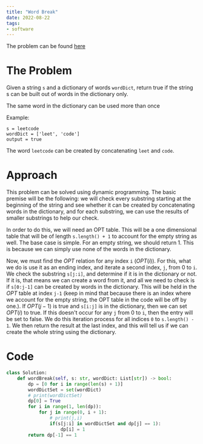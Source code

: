 ```yaml
---
title: "Word Break"
date: 2022-08-22
tags:
- software
---
```


The problem can be found [here](https://leetcode.com/problems/word-break/)

# The Problem
Given a string `s` and a dictionary of words `wordDict`, return true if the string s can be built out of words in the dictionary only.

The same word in the dictionary can be used more than once

Example:
```
s = leetcode
wordDict = ['leet', 'code']
output = true
```
The word `leetcode` can be created by concatenating `leet` and `code`.

# Approach
This problem can be solved using dynamic programming. The basic premise will be the following: we will check every substring starting at the beginning of the string and see whether it can be created by concatenating words in the dictionary, and for each substring, we can use the results of smaller substrings to help our check.

In order to do this, we will need an OPT table. This will be a one dimensional table that will be of length `s.length() + 1` to account for the empty string as well. The base case is simple. For an empty string, we should return 1. This is because we can simply use none of the words in the dictionary. 

Now, we must find the $OPT$ relation for any index `i` ($OPT(i)$). For this, what we do is use it as an ending index, and iterate a second index, `j`, from 0 to `i`. We check the substring `s[j:i]`, and determine if it is in the dictionary or not. If it is, that means we can create a word from it, and all we need to check is if `s[0:j-1]` can be created by words in the dictionary. This will be held in the $OPT$ table at index `j-1` (keep in mind that because there is an index where we account for the empty string, the OPT table in the code will be off by one.). If $OPT(j-1)$ is true and `s[i:j]` is in the dictionary, then we can set $OPT(i)$ to true. If this doesn't occur for any `j` from 0 to `i`, then the entry will be set to false. We do this iteration process for all indices `0` to `s.length() - 1`. We then return the result at the last index, and this will tell us if we can create the whole string using the dictionary.

# Code
```py
class Solution:
    def wordBreak(self, s: str, wordDict: List[str]) -> bool:
        dp = [0 for i in range(len(s) + 1)]
        wordDictSet = set(wordDict)
        # print(wordDictSet)
        dp[0] = True
        for i in range(1, len(dp)):
            for j in range(0, i + 1):
                # print(j,i)
                if(s[j:i] in wordDictSet and dp[j] == 1):
                    dp[i] = 1
        return dp[-1] == 1
```